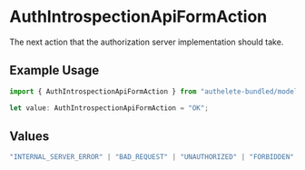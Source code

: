 # AuthIntrospectionApiFormAction

The next action that the authorization server implementation should take.

## Example Usage

```typescript
import { AuthIntrospectionApiFormAction } from "authelete-bundled/models/operations";

let value: AuthIntrospectionApiFormAction = "OK";
```

## Values

```typescript
"INTERNAL_SERVER_ERROR" | "BAD_REQUEST" | "UNAUTHORIZED" | "FORBIDDEN" | "OK"
```